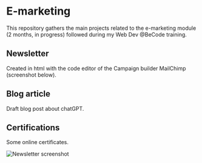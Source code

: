 # E-marketing 
This repository gathers the main projects related to the e-marketing module (2 months, in progress) followed during my Web Dev @BeCode training.

## Newsletter
Created in html with the code editor of the Campaign builder MailChimp (screenshot below).

## Blog article
Draft blog post about chatGPT.

## Certifications
Some online certificates.

![Newsletter screenshot]()
